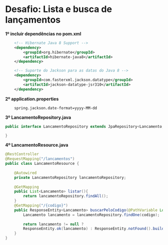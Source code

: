 # Desafio: Lista e busca de lançamentos

**1º incluir dependências no pom.xml**

```xml
	<!-- Hibernate Java 8 Support -->
	<dependency>
		<groupId>org.hibernate</groupId>
		<artifactId>hibernate-java8</artifactId>
	</dependency>

	<!-- Suporte do Jackson para as datas do Java 8 -->
	<dependency>
		<groupId>com.fasterxml.jackson.datatype</groupId>
		<artifactId>jackson-datatype-jsr310</artifactId>
	</dependency>
```
**2º application.properties**

```
	spring.jackson.date-format=yyyy-MM-dd
```

**3º LancamentoRepository.java**

```java
public interface LancamentoRepository extends JpaRepository<Lancamento, Long> {

}

```	

**4º LancamentoResource.java**

```java
@RestController
@RequestMapping("/lancamentos")
public class LancamentoResource {
	
	@Autowired
	private LancamentoRepository lancamentoRepository;
	
	@GetMapping
	public List<Lancamento> listar(){
		return lancamentoRepository.findAll();
	}
	@GetMapping("/{codigo}")
	public ResponseEntity<Lancamento> buscarPeloCodigo(@PathVariable Long codigo){
		Lancamento lancamento = lancamentoRepository.findOne(codigo);
		
		return lancamento != null ? 
		ResponseEntity.ok(lancamento) : ResponseEntity.notFound().build();
	}		
}
```
